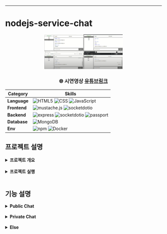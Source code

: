 - - -
# nodejs-service-chat

<div align="center">
    <img  style="width: 50%" src="../wiki-images/nodejs-service-chat/메인 이미지1.png">
      <h3>
      🌐 시연영상
        <a href="https://www.youtube.com/watch?v=LVwr8A8msis">유튜브링크</a>
      </h3>

| **Category** |**Skills**| 
|-------------|---------|
|**Language**| ![HTML5](https://img.shields.io/badge/html-E34F26?style=for-the-badge&logo=html5&logoColor=white) ![CSS](https://img.shields.io/badge/css-1572B6?style=for-the-badge&logo=css3&logoColor=white) ![JavaScript](https://img.shields.io/badge/javascript-F7DF1E?style=for-the-badge&logo=javascript&logoColor=white) |
|**Frontend**| ![mustache.js](https://img.shields.io/badge/mustache.js-3776AB?style=for-the-badge&logo=mustache.js&logoColor=white) ![socketdotio](https://img.shields.io/badge/socket.io-010101?style=for-the-badge&logo=socketdotio&logoColor=white) |
|**Backend**| ![express](https://img.shields.io/badge/express-000000?style=for-the-badge&logo=express&logoColor=white) ![socketdotio](https://img.shields.io/badge/socket.io-010101?style=for-the-badge&logo=socketdotio&logoColor=white) ![passport](https://img.shields.io/badge/passport-34E27A?style=for-the-badge&logo=passport&logoColor=white)|
| **Database**| ![MongoDB](https://img.shields.io/badge/mongodb-47A248?style=for-the-badge&logo=mongodb&logoColor=white)|
| **Env**|![npm](https://img.shields.io/badge/npm-D24939?style=for-the-badge&logo=npm&logoColor=white) ![Docker](https://img.shields.io/badge/docker-2496ED?style=for-the-badge&logo=docker&logoColor=white) 

</div>

## 프로젝트 설명
<details>
	<summary><b> 프로젝트 개요</b></summary>
    <ul>
        <li>Socket.io를 이용해 개인 채팅방과 공개 채팅(그룹)방을 구현한 채팅 앱 서비스 구축
        </li>
        <li>MongoDB를 이용해 채팅 메시지와 채팅방이름을 저장하고, 각 채팅방 복원 가능
        </li>
    </ul>
</details>

<br>

<details>
	<summary><b> 프로젝트 실행</b></summary>

```bash
# Prerequisites: npm, node, mongodb(docker)
# execution
docker-compose up -d
git clone https://github.com/mpqm/nodejs-service-chat.git
npm install
npm start
```

</details>

<br>

## 기능 설명
<details>
	<summary><b> Public Chat </b></summary>
    <ul>
        <li>공개채팅방을 생성한 사용자는 그 방의 관리자가 됨, 모두에게 채팅방이 공개되어 모두가 참여
        </li>
        <li>관리자가 아닌 사용자는 나갔다 들어오는 경우, 방의 메시지를 복원
        </li>
    </ul>
</details>
<br>
<details>
	<summary><b> Private Chat</b></summary>
    <ul>
        <li>현재 접속 중인 사용자들의 목록을 불러옴
        </li>
        <li>사용자를 클릭시 사용자와 대화하고자하는 대상과의 채팅방이 생성
        </li>
        <li>대상의 접속이 끊기고 나중에 들어와도 방의 메시지를 복원 
        </li>
    </ul>
</details>
<br>
<details>
	<summary><b> Else </b></summary>
    <ul>
        <li>Passport(local strategy), Cookie Session을 이용한 사용자인증, 로그인, 로그아웃, 회원가입
        </li>
        <li>비밀번호 DB 저장전 해시화 후 저장 및 해시 비교 함수 구현
        </li>
        <li>소켓 미들웨어를 설정해 사용자 이름과 ID를 핸드쉐이크 객체에서 가져오고, 소켓에 저장
        </li>
        <li>메시지를 전송 후에 벡업 과정을 비동기처리로 사용자간 채팅시 영향이 없게 설계
        </li>
        <li>유저 스키마에 SocketId 필드를 통해 사용자를 식별 수행
        </li>
    </ul>
</details>

